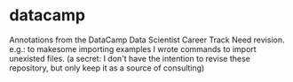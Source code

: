 # datacamp
Annotations from the DataCamp Data Scientist Career Track
Need revision. e.g.: to makesome importing examples I wrote commands to import unexisted files.
(a secret: I don't have the intention to revise these repository, but only keep it as a source of consulting)
